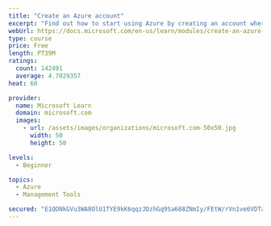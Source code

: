 ```yaml
---
title: "Create an Azure account"
excerpt: "Find out how to start using Azure by creating an account where you’ll see services and personal settings for identity, billing, and preferences."
webUrl: https://docs.microsoft.com/en-us/learn/modules/create-an-azure-account/
type: course
price: Free
length: PT39M
ratings:
  count: 142491
  average: 4.7029357
heat: 60

provider:
  name: Microsoft Learn
  domain: microsoft.com
  images:
    - url: /assets/images/organizations/microsoft.com-50x50.jpg
      width: 50
      height: 50

levels:
  - Beginner

topics:
  - Azure
  - Management Tools

secured: "E1QONkGVu3WA8OlU1TYE9kK6qqzJDzhGq9Sa688ZNmIy/FEtW/rVn1ve6VDTabpk//GkixjaEUnQTPSk1jpK+HYmf78SXuRs5zbEK7nPk7tlVmFkNIl+19GNF6O9RixNqtuPuspRX63U4+PPy2lMxcgeWcjmhq/SaykDpBwiWsTN/bQVhBNXUOUKQGyeLl99SJSFGyGHkrYj1Mo2RjncY+Lpl9YPuAPRTuHN5t2OO5D4tjlb7DZTzfwJqrQKkaF34/d8UVb20hSXKa2hQT/TRzU0ani0Ru5sQcI7eft2r9VxmflEmXuPs4uTA23dzRdOaRPkt1TBV/bo912OHPXeeUhVGOkqreUJ3NbBaNUI1gPt1zDFNQ+msnBpCfrcqBzMRI5bWuM2SWtDVfJUycejUwe+xQqyOZniTy4WPKMI7q/Irs0h+9yxvQe/4Yvn7AtA;3kU9f6/W04RyGayY3HXjWg=="
---
```


